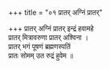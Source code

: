 +++
title = "०१ प्रातर् अग्निं प्रातर्"

+++
प्रातर् अग्निं प्रातर् इन्द्रं हवामहे  
प्रातर् मित्रावरुणा प्रातर् अश्विना ।  
प्रातर् भगं पूषणं ब्रह्मणस्पतिं  
प्रातः सोमम् उत रुद्रं हुवेम ॥